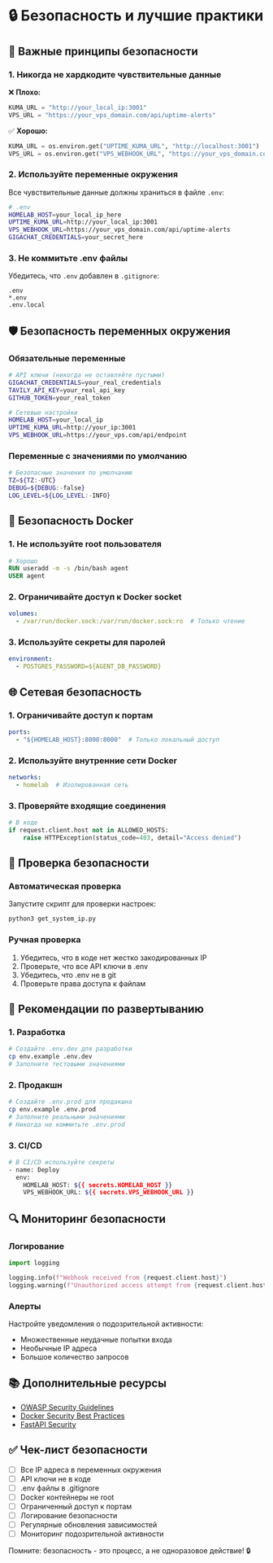 # 🔒 Безопасность и лучшие практики

## 🚨 Важные принципы безопасности

### 1. Никогда не хардкодите чувствительные данные
❌ **Плохо:**
```python
KUMA_URL = "http://your_local_ip:3001"
VPS_URL = "https://your_vps_domain.com/api/uptime-alerts"
```

✅ **Хорошо:**
```python
KUMA_URL = os.environ.get("UPTIME_KUMA_URL", "http://localhost:3001")
VPS_URL = os.environ.get("VPS_WEBHOOK_URL", "https://your_vps_domain.com/api/uptime-alerts")
```

### 2. Используйте переменные окружения
Все чувствительные данные должны храниться в файле `.env`:
```bash
# .env
HOMELAB_HOST=your_local_ip_here
UPTIME_KUMA_URL=http://your_local_ip:3001
VPS_WEBHOOK_URL=https://your_vps_domain.com/api/uptime-alerts
GIGACHAT_CREDENTIALS=your_secret_here
```

### 3. Не коммитьте .env файлы
Убедитесь, что `.env` добавлен в `.gitignore`:
```gitignore
.env
*.env
.env.local
```

## 🛡️ Безопасность переменных окружения

### Обязательные переменные
```bash
# API ключи (никогда не оставляйте пустыми)
GIGACHAT_CREDENTIALS=your_real_credentials
TAVILY_API_KEY=your_real_api_key
GITHUB_TOKEN=your_real_token

# Сетевые настройки
HOMELAB_HOST=your_local_ip
UPTIME_KUMA_URL=http://your_ip:3001
VPS_WEBHOOK_URL=https://your_vps.com/api/endpoint
```

### Переменные с значениями по умолчанию
```bash
# Безопасные значения по умолчанию
TZ=${TZ:-UTC}
DEBUG=${DEBUG:-false}
LOG_LEVEL=${LOG_LEVEL:-INFO}
```

## 🔐 Безопасность Docker

### 1. Не используйте root пользователя
```dockerfile
# Хорошо
RUN useradd -m -s /bin/bash agent
USER agent
```

### 2. Ограничивайте доступ к Docker socket
```yaml
volumes:
  - /var/run/docker.sock:/var/run/docker.sock:ro  # Только чтение
```

### 3. Используйте секреты для паролей
```yaml
environment:
  - POSTGRES_PASSWORD=${AGENT_DB_PASSWORD}
```

## 🌐 Сетевая безопасность

### 1. Ограничивайте доступ к портам
```yaml
ports:
  - "${HOMELAB_HOST}:8000:8000"  # Только локальный доступ
```

### 2. Используйте внутренние сети Docker
```yaml
networks:
  - homelab  # Изолированная сеть
```

### 3. Проверяйте входящие соединения
```python
# В коде
if request.client.host not in ALLOWED_HOSTS:
    raise HTTPException(status_code=403, detail="Access denied")
```

## 📝 Проверка безопасности

### Автоматическая проверка
Запустите скрипт для проверки настроек:
```bash
python3 get_system_ip.py
```

### Ручная проверка
1. Убедитесь, что в коде нет жестко закодированных IP
2. Проверьте, что все API ключи в .env
3. Убедитесь, что .env не в git
4. Проверьте права доступа к файлам

## 🚀 Рекомендации по развертыванию

### 1. Разработка
```bash
# Создайте .env.dev для разработки
cp env.example .env.dev
# Заполните тестовыми значениями
```

### 2. Продакшн
```bash
# Создайте .env.prod для продакшна
cp env.example .env.prod
# Заполните реальными значениями
# Никогда не коммитьте .env.prod
```

### 3. CI/CD
```bash
# В CI/CD используйте секреты
- name: Deploy
  env:
    HOMELAB_HOST: ${{ secrets.HOMELAB_HOST }}
    VPS_WEBHOOK_URL: ${{ secrets.VPS_WEBHOOK_URL }}
```

## 🔍 Мониторинг безопасности

### Логирование
```python
import logging

logging.info(f"Webhook received from {request.client.host}")
logging.warning(f"Unauthorized access attempt from {request.client.host}")
```

### Алерты
Настройте уведомления о подозрительной активности:
- Множественные неудачные попытки входа
- Необычные IP адреса
- Большое количество запросов

## 📚 Дополнительные ресурсы

- [OWASP Security Guidelines](https://owasp.org/)
- [Docker Security Best Practices](https://docs.docker.com/engine/security/)
- [FastAPI Security](https://fastapi.tiangolo.com/tutorial/security/)

## ✅ Чек-лист безопасности

- [ ] Все IP адреса в переменных окружения
- [ ] API ключи не в коде
- [ ] .env файлы в .gitignore
- [ ] Docker контейнеры не root
- [ ] Ограниченный доступ к портам
- [ ] Логирование безопасности
- [ ] Регулярные обновления зависимостей
- [ ] Мониторинг подозрительной активности

Помните: безопасность - это процесс, а не одноразовое действие! 🔒
